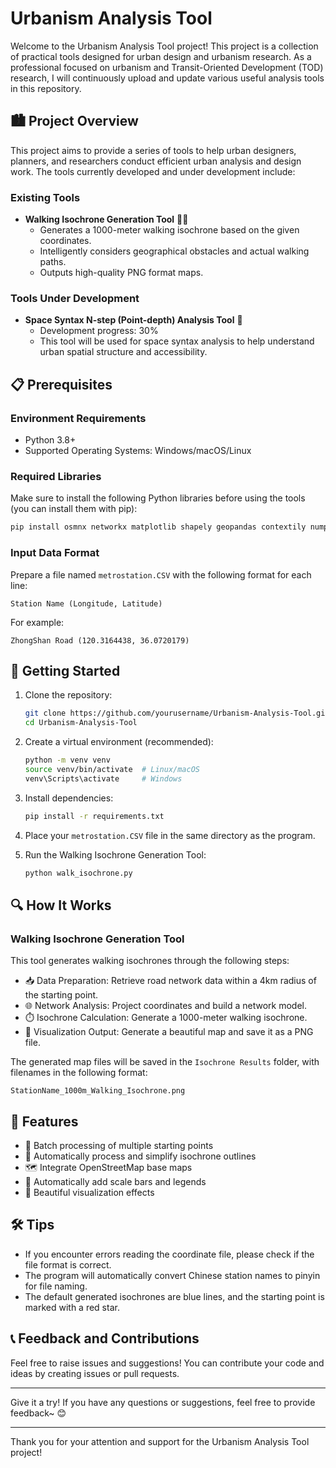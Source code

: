 # Urbanism Analysis Tool

Welcome to the Urbanism Analysis Tool project! This project is a collection of practical tools designed for urban design and urbanism research. As a professional focused on urbanism and Transit-Oriented Development (TOD) research, I will continuously upload and update various useful analysis tools in this repository.

## 🏙️ Project Overview

This project aims to provide a series of tools to help urban designers, planners, and researchers conduct efficient urban analysis and design work. The tools currently developed and under development include:

### Existing Tools

- **Walking Isochrone Generation Tool** 🚶‍♂️
  - Generates a 1000-meter walking isochrone based on the given coordinates.
  - Intelligently considers geographical obstacles and actual walking paths.
  - Outputs high-quality PNG format maps.

### Tools Under Development

- **Space Syntax N-step (Point-depth) Analysis Tool** 🔄
  - Development progress: 30%
  - This tool will be used for space syntax analysis to help understand urban spatial structure and accessibility.

## 📋 Prerequisites

### Environment Requirements

- Python 3.8+
- Supported Operating Systems: Windows/macOS/Linux

### Required Libraries

Make sure to install the following Python libraries before using the tools (you can install them with pip):
```bash
pip install osmnx networkx matplotlib shapely geopandas contextily numpy tqdm pandas pypinyin matplotlib-scalebar
```

### Input Data Format

Prepare a file named `metrostation.CSV` with the following format for each line:
```csv
Station Name (Longitude, Latitude)
```
For example:
```csv
ZhongShan Road (120.3164438, 36.0720179)
```

## 🚀 Getting Started

1. Clone the repository:
    ```bash
    git clone https://github.com/yourusername/Urbanism-Analysis-Tool.git
    cd Urbanism-Analysis-Tool
    ```

2. Create a virtual environment (recommended):
    ```bash
    python -m venv venv
    source venv/bin/activate  # Linux/macOS
    venv\Scripts\activate     # Windows
    ```

3. Install dependencies:
    ```bash
    pip install -r requirements.txt
    ```

4. Place your `metrostation.CSV` file in the same directory as the program.

5. Run the Walking Isochrone Generation Tool:
    ```bash
    python walk_isochrone.py
    ```

## 🔍 How It Works

### Walking Isochrone Generation Tool

This tool generates walking isochrones through the following steps:
- 📥 Data Preparation: Retrieve road network data within a 4km radius of the starting point.
- 🌐 Network Analysis: Project coordinates and build a network model.
- ⏱️ Isochrone Calculation: Generate a 1000-meter walking isochrone.
- 🎨 Visualization Output: Generate a beautiful map and save it as a PNG file.

The generated map files will be saved in the `Isochrone Results` folder, with filenames in the following format:
```plaintext
StationName_1000m_Walking_Isochrone.png
```

## 🌟 Features

- 🔄 Batch processing of multiple starting points
- 🧩 Automatically process and simplify isochrone outlines
- 🗺️ Integrate OpenStreetMap base maps
- 📏 Automatically add scale bars and legends
- 🌈 Beautiful visualization effects

## 🛠️ Tips

- If you encounter errors reading the coordinate file, please check if the file format is correct.
- The program will automatically convert Chinese station names to pinyin for file naming.
- The default generated isochrones are blue lines, and the starting point is marked with a red star.

## 📞 Feedback and Contributions

Feel free to raise issues and suggestions! You can contribute your code and ideas by creating issues or pull requests.

---

Give it a try! If you have any questions or suggestions, feel free to provide feedback~ 😊


---

Thank you for your attention and support for the Urbanism Analysis Tool project!
